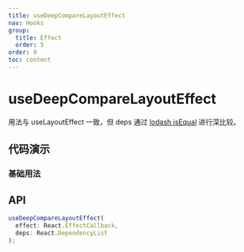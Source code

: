 ```yaml
---
title: useDeepCompareLayoutEffect
nav: Hooks
group:
  title: Effect
  order: 5
order: 9
toc: content
---
```


# useDeepCompareLayoutEffect

用法与 useLayoutEffect 一致，但 deps 通过 [lodash isEqual](https://lodash.com/docs/4.17.15#isEqual) 进行深比较。

## 代码演示

### 基础用法

<code src="./demo/demo1.tsx"></code>

## API

```typescript
useDeepCompareLayoutEffect(
  effect: React.EffectCallback,
  deps: React.DependencyList
);
```

